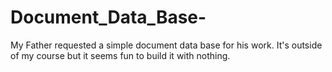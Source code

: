 # Document_Data_Base-
My Father requested a simple document data base for his work. It's outside of my course but it seems fun to build it with nothing.

